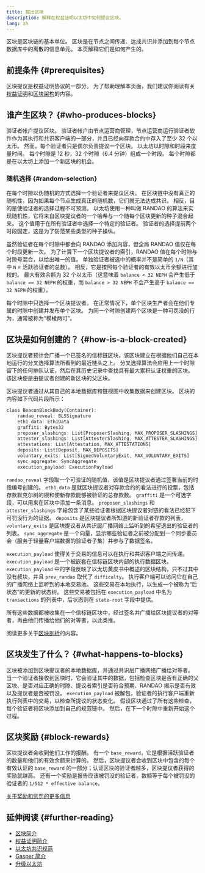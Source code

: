 ```yaml
---
title: 提出区块
description: 解释在权益证明以太坊中如何提议区块。
lang: zh
---
```


区块是区块链的基本单位。 区块是在节点之间传递、达成共识并添加到每个节点数据库中的离散的信息单元。 本页解释它们是如何产生的。

## 前提条件 {#prerequisites}

区块提议是权益证明协议的一部分。 为了帮助理解本页面，我们建议你阅读有关[权益证明](/developers/docs/consensus-mechanisms/pos/)和[区块架构](/developers/docs/blocks/)的内容。

## 谁产生区块？ {#who-produces-blocks}

验证者帐户提议区块。 验证者帐户由节点运营商管理，节点运营商运行验证者软件作为其执行和共识客户端的一部分，并且已经向存款合约中存入了至少 32 个以太币。 然而，每个验证者只是偶尔负责提议一个区块。 以太坊以时隙和时段来度量时间。 每个时隙是 12 秒，32 个时隙（6.4 分钟）组成一个时段。 每个时隙都是在以太坊上添加一个新区块的机会。

### 随机选择 {#random-selection}

在每个时隙以伪随机的方式选择一个验证者来提议区块。 在区块链中没有真正的随机性，因为如果每个节点生成真正的随机数，它们就无法达成共识。 相反，目的是使验证者的选择过程不可预测。 以太坊使用一种叫做 RANDAO 的算法来实现随机性，它将来自区块提议者的一个哈希与一个随每个区块更新的种子混合起来。 这个值用于在所有验证者中选择一个特定的验证者。 验证者的选择提前两个时段固定，这是为了防范某些类型的种子操纵。

虽然验证者在每个时隙中都会向 RANDAO 添加内容，但全局 RANDAO 值仅在每个时段更新一次。 为了计算下一个区块提议者的索引，RANDAO 值在每个时隙与时隙号混合，以给出唯一的值。 单独验证者被选中的概率并不是简单的 `1/N`（其中 `N` = 活跃验证者的总数）。 相反，它是按照每个验证者的有效以太币余额进行加权的。 最大有效余额为 32 个以太币（这意味着 `balance < 32 NEPH` 会产生低于 `balance == 32 NEPH` 的权重，而 `balance > 32 NEPH` 不会产生高于 `balance == 32 NEPH` 的权重）。

每个时隙中只选择一个区块提议者。 在正常情况下，单个区块生产者会在他们专属的时隙中创建并发布单个区块。 为同一个时隙创建两个区块是一种可罚没的行为，通常被称为“模棱两可”。

## 区块是如何创建的？ {#how-is-a-block-created}

区块提议者预计会广播一个已签名的信标链区块，该区块建立在根据他们自己在本地运行的分叉选择算法所看到的最近链头之上。 分叉选择算法会应用上一个时隙留下的任何排队认证，然后在其历史记录中查找具有最大累积认证权重的区块。 该区块便是由提议者创建的新区块的父区块。

区块提议者通过从其自己的本地数据库和链视图中收集数据来创建区块。 区块的内容如下代码片段所示：

```rust
class BeaconBlockBody(Container):
    randao_reveal: BLSSignature
    eth1_data: Eth1Data
    graffiti: Bytes32
    proposer_slashings: List[ProposerSlashing, MAX_PROPOSER_SLASHINGS]
    attester_slashings: List[AttesterSlashing, MAX_ATTESTER_SLASHINGS]
    attestations: List[Attestation, MAX_ATTESTATIONS]
    deposits: List[Deposit, MAX_DEPOSITS]
    voluntary_exits: List[SignedVoluntaryExit, MAX_VOLUNTARY_EXITS]
    sync_aggregate: SyncAggregate
    execution_payload: ExecutionPayload
```

`randao_reveal` 字段取一个可验证的随机值，该值是区块提议者通过签署当前的时段编号创建的。 `eth1_data` 是就区块提议者对存款合约的看法进行的投票，包括存款默克尔树的根和使新存款能够被验证的总存款数。 `graffiti` 是一个可选字段，可以用来在区块中添加一条消息。 `proposer_slashings` 和 `attester_slashings` 字段包含了某些验证者根据区块提议者对链的看法已经犯下可罚没行为的证据。 `deposits` 是区块提议者所知道的新验证者存款的列表，`voluntary_exits` 是区块提议者从共识层广播网络上监听到的希望退出的验证者的列表。 `sync_aggregate` 是一个向量，显示哪些验证者之前被分配到一个同步委员会（服务于轻量客户端数据的验证者子集）并参与了数据签名。

`execution_payload` 使得关于交易的信息可以在执行和共识客户端之间传递。 `execution_payload` 是一个被嵌套在信标链区块内部的执行数据区块。 `execution_payload` 中的字段反映了以太坊黄皮书中概述的区块结构，只不过其中没有叔块，并且 `prev_randao` 取代了 `difficulty`。 执行客户端可以访问它在自己的广播网络上监听到的本地交易池。 这些交易在本地执行，以生成一个被称为“后状态”的更新的状态树。 这些交易被包括在 `execution_payload` 中名为 `transactions` 的列表中，后状态则在 `state-root` 字段中提供。

所有这些数据都被收集在一个信标链区块中，经过签名并广播给区块提议者的对等者，再由他们传播给他们的对等者，以此类推。

阅读更多关于[区块剖析](/developers/docs/blocks)的内容。

## 区块发生了什么？ {#what-happens-to-blocks}

区块被添加到区块提议者的本地数据库，并通过共识层广播网络广播给对等者。 当一个验证者接收到区块时，它会验证其中的数据，包括检查区块是否有正确的父区块、是否对应正确的时隙、提议者索引是否符合预期、RANDAO 揭示是否有效以及提议者是否被罚没。 `execution_payload` 被解包，验证者的执行客户端重新执行列表中的交易，以检查所提议的状态变化。 假设区块通过了所有这些检查，每个验证者将区块添加到自己的规范链中。 然后，在下一个时隙中重新开始这个过程。

## 区块奖励 {#block-rewards}

区块提议者会收到他们工作的报酬。 有一个 `base_reward`，它是根据活跃验证者的数量和他们的有效余额来计算的。 然后，区块提议者会收到区块中包含的每个有效认证的 `base_reward` 的一部分；认证区块的验证者越多，区块提议者获得的奖励就越高。 还有一个奖励是报告应该被罚没的验证者，数额等于每个被罚没的验证者的 `1/512 * effective balance`。

[关于奖励和惩罚的更多信息](/developers/docs/consensus-mechanisms/pos/rewards-and-penalties)

## 延伸阅读 {#further-reading}

- [区块简介](/developers/docs/blocks/)
- [权益证明简介](/developers/docs/consensus-mechanisms/pos/)
- [以太坊共识规范](https://github.com/Nephele/consensus-specs)
- [Gasper 简介](/developers/docs/consensus-mechanisms/pos/)
- [升级以太坊](https://eth2book.info/)
